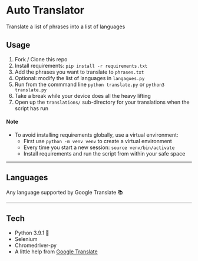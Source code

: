 # Auto Translator

Translate a list of phrases into a list of languages

## Usage
1. Fork / Clone this repo
2. Install requirements: `pip install -r requirements.txt`  
3. Add the phrases you want to translate to `phrases.txt`
4. Optional: modify the list of languages in `langagues.py`
5. Run from the commmand line `python translate.py` or `python3 translate.py`
6. Take a break while your device does all the heavy lifting
7. Open up the `translations/` sub-directory for your translations when the script has run 

#### Note 
* To avoid installing requirements globally, use a virtual environment: 
  * First use `python -m venv venv` to create a virtual environment
  * Every time you start a new session: `source venv/bin/activate` 
  * Install requirements and run the script from within your safe space 

--- 

## Languages
Any language supported by Google Translate 📚

--- 

## Tech 
* Python 3.9.1 🐍
* Selenium 
* Chromedriver-py
* A little help from [Google Translate](https://translate.google.com)
